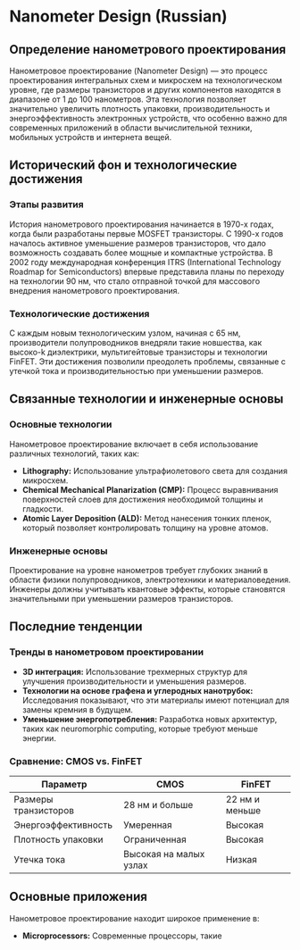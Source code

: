 # Nanometer Design (Russian)

## Определение нанометрового проектирования

Нанометровое проектирование (Nanometer Design) — это процесс проектирования интегральных схем и микросхем на технологическом уровне, где размеры транзисторов и других компонентов находятся в диапазоне от 1 до 100 нанометров. Эта технология позволяет значительно увеличить плотность упаковки, производительность и энергоэффективность электронных устройств, что особенно важно для современных приложений в области вычислительной техники, мобильных устройств и интернета вещей.

## Исторический фон и технологические достижения

### Этапы развития

История нанометрового проектирования начинается в 1970-х годах, когда были разработаны первые MOSFET транзисторы. С 1990-х годов началось активное уменьшение размеров транзисторов, что дало возможность создавать более мощные и компактные устройства. В 2002 году международная конференция ITRS (International Technology Roadmap for Semiconductors) впервые представила планы по переходу на технологии 90 нм, что стало отправной точкой для массового внедрения нанометрового проектирования.

### Технологические достижения

С каждым новым технологическим узлом, начиная с 65 нм, производители полупроводников внедряли такие новшества, как высоко-k диэлектрики, мультигейтовые транзисторы и технологии FinFET. Эти достижения позволили преодолеть проблемы, связанные с утечкой тока и производительностью при уменьшении размеров.

## Связанные технологии и инженерные основы

### Основные технологии

Нанометровое проектирование включает в себя использование различных технологий, таких как:
- **Lithography:** Использование ультрафиолетового света для создания микросхем.
- **Chemical Mechanical Planarization (CMP):** Процесс выравнивания поверхностей слоев для достижения необходимой толщины и гладкости.
- **Atomic Layer Deposition (ALD):** Метод нанесения тонких пленок, который позволяет контролировать толщину на уровне атомов.

### Инженерные основы

Проектирование на уровне нанометров требует глубоких знаний в области физики полупроводников, электротехники и материаловедения. Инженеры должны учитывать квантовые эффекты, которые становятся значительными при уменьшении размеров транзисторов.

## Последние тенденции

### Тренды в нанометровом проектировании

- **3D интеграция:** Использование трехмерных структур для улучшения производительности и уменьшения размеров.
- **Технологии на основе графена и углеродных нанотрубок:** Исследования показывают, что эти материалы имеют потенциал для замены кремния в будущем.
- **Уменьшение энергопотребления:** Разработка новых архитектур, таких как neuromorphic computing, которые требуют меньше энергии.

### Сравнение: CMOS vs. FinFET

| Параметр            | CMOS                       | FinFET                     |
|---------------------|---------------------------|----------------------------|
| Размеры транзисторов| 28 нм и больше            | 22 нм и меньше             |
| Энергоэффективность | Умеренная                 | Высокая                    |
| Плотность упаковки  | Ограниченная              | Высокая                    |
| Утечка тока         | Высокая на малых узлах    | Низкая                     |

## Основные приложения

Нанометровое проектирование находит широкое применение в:
- **Microprocessors:** Современные процессоры, такие